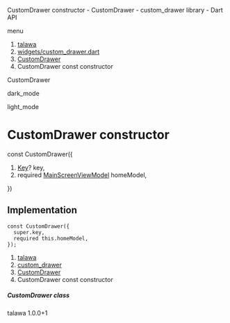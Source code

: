 




CustomDrawer constructor - CustomDrawer - custom\_drawer library - Dart API







menu

1. [talawa](../../index.html)
2. [widgets/custom\_drawer.dart](../../widgets_custom_drawer/widgets_custom_drawer-library.html)
3. [CustomDrawer](../../widgets_custom_drawer/CustomDrawer-class.html)
4. CustomDrawer const constructor

CustomDrawer


dark\_mode

light\_mode




# CustomDrawer constructor


const
CustomDrawer({

1. [Key](https://api.flutter.dev/flutter/foundation/Key-class.html)? key,
2. required [MainScreenViewModel](../../view_model_main_screen_view_model/MainScreenViewModel-class.html) homeModel,

})

## Implementation

```
const CustomDrawer({
  super.key,
  required this.homeModel,
});
```

 


1. [talawa](../../index.html)
2. [custom\_drawer](../../widgets_custom_drawer/widgets_custom_drawer-library.html)
3. [CustomDrawer](../../widgets_custom_drawer/CustomDrawer-class.html)
4. CustomDrawer const constructor

##### CustomDrawer class





talawa
1.0.0+1






